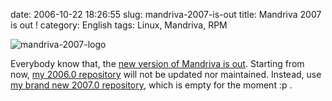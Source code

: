 date: 2006-10-22 18:26:55
slug: mandriva-2007-is-out
title: Mandriva 2007 is out !
category: English
tags: Linux, Mandriva, RPM

![mandriva-2007-logo](/static/uploads/2006/10/mandriva-2007-logo.png)

Everybody know that, the [new version of Mandriva is out](http://www.mandriva.com/community/news/mandriva_linux_2007_is_out). Starting from now, [my 2006.0 repository](http://kevin.deldycke.com/static/repository/mandriva/2006.0/i586) will not be updated nor maintained. Instead, use [my brand new 2007.0 repository](http://kevin.deldycke.com/static/repository/mandriva/2007.0/i586), which is empty for the moment :p .

